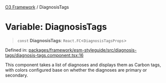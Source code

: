 [O3 Framework](../API.md) / DiagnosisTags

# Variable: DiagnosisTags

> `const` **DiagnosisTags**: `React.FC`\<`DiagnosisTagsProps`\>

Defined in: [packages/framework/esm-styleguide/src/diagnosis-tags/diagnosis-tags.component.tsx:16](https://github.com/habeshabro/openmrs-esm-core/blob/main/packages/framework/esm-styleguide/src/diagnosis-tags/diagnosis-tags.component.tsx#L16)

This component takes a list of diagnoses and displays them as
Carbon tags, with colors configured base on whether the diagnoses are primary
or secondary.
